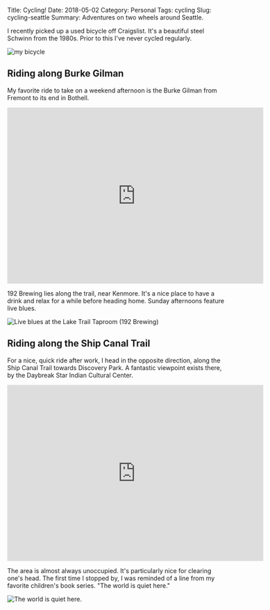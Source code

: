 Title: Cycling!
Date: 2018-05-02
Category: Personal
Tags: cycling
Slug: cycling-seattle
Summary: Adventures on two wheels around Seattle.

I recently picked up a used bicycle off Craigslist.  It's a beautiful
steel Schwinn from the 1980s.  Prior to this I've never cycled regularly.

![my bicycle]({attach}img/cycling/schwinn.jpg)

## Riding along Burke Gilman

My favorite ride to take on a weekend afternoon is the Burke Gilman from
Fremont to its end in Bothell.

<iframe height='405' width='590' frameborder='0' allowtransparency='true' scrolling='no' src='https://www.strava.com/activities/1540156275/embed/3fbb6e89ba4dea4cc4f577e7f59037015fbd9f83'></iframe>

192 Brewing lies along the trail, near Kenmore.  It's a nice place to have
a drink and relax for a while before heading home.  Sunday afternoons feature
live blues.

![Live blues at the Lake Trail Taproom (192 Brewing)](
{attach}img/cycling/192brewing.jpg)


## Riding along the Ship Canal Trail

For a nice, quick ride after work, I head in the opposite direction, along
the Ship Canal Trail towards Discovery Park.  A fantastic viewpoint exists
there, by the Daybreak Star Indian Cultural Center.

<iframe height='405' width='590' frameborder='0' allowtransparency='true' scrolling='no' src='https://www.strava.com/activities/1535698501/embed/b0f373521c3411448e1d79a44047a7ed5b8d8dd4'></iframe>

The area is almost always unoccupied.  It's particularly nice for clearing
one's head.  The first time I stopped by, I was reminded of a line
from my favorite children's book series.  "The world is quiet here."

![The world is quiet here.]({attach}img/cycling/discovery-park-viewpoint.jpg)
